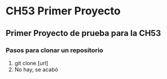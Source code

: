 # CH53 Primer Proyecto
## Primer Proyecto de prueba para la CH53
### Pasos para clonar un repositorio
1. git clone [url]
2. No hay, se acabó 
